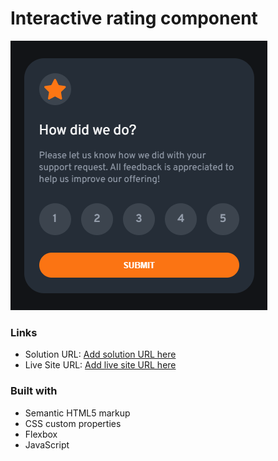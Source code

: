 # Interactive rating component

![alt text](https://github.com/mohamed-dahni/interactive-rating-component/blob/main/screenshot.png)


### Links

- Solution URL: [Add solution URL here](https://your-solution-url.com)
- Live Site URL: [Add live site URL here](https://mohamed-dahni.github.io/interactive-rating-component/)

### Built with

- Semantic HTML5 markup
- CSS custom properties
- Flexbox
- JavaScript
